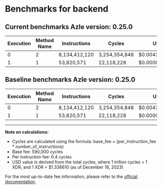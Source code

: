 # Benchmarks for backend

## Current benchmarks Azle version: 0.25.0

| Execution | Method Name | Instructions  | Cycles        | USD           | Change                     |
| --------- | ----------- | ------------- | ------------- | ------------- | -------------------------- |
| 0         | 2           | 8,134,412,120 | 3,254,354,848 | $0.0043498032 | <font color="red">0</font> |
| 1         | 1           | 53,820,571    | 22,118,228    | $0.0000295634 | <font color="red">0</font> |

## Baseline benchmarks Azle version: 0.25.0

| Execution | Method Name | Instructions  | Cycles        | USD           |
| --------- | ----------- | ------------- | ------------- | ------------- |
| 0         | 2           | 8,134,412,120 | 3,254,354,848 | $0.0043498032 |
| 1         | 1           | 53,820,571    | 22,118,228    | $0.0000295634 |

---

**Note on calculations:**

-   Cycles are calculated using the formula: base_fee + (per_instruction_fee \* number_of_instructions)
-   Base fee: 590,000 cycles
-   Per instruction fee: 0.4 cycles
-   USD value is derived from the total cycles, where 1 trillion cycles = 1 XDR, and 1 XDR = $1.336610 (as of December 18, 2023)

For the most up-to-date fee information, please refer to the [official documentation](https://internetcomputer.org/docs/current/developer-docs/gas-cost#execution).
